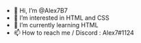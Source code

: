 - 👋 Hi, I’m @Alex7B7
- 👀 I’m interested in HTML and CSS
- 🌱 I’m currently learning HTML
- 📫 How to reach me / Discord : Alex7#1124

<!---
Alex7B7/Alex7B7 is a ✨ special ✨ repository because its `README.md` (this file) appears on your GitHub profile.
You can click the Preview link to take a look at your changes.
--->
